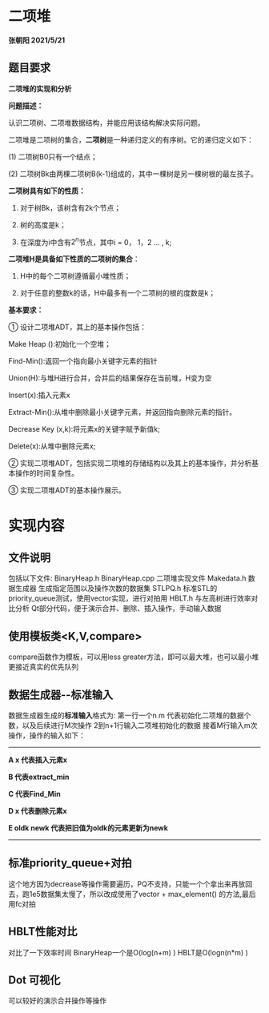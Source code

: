 # 二项堆  
**张朝阳 2021/5/21**

## 题目要求

**二项堆的实现和分析**

**问题描述：**

认识二项树、二项堆数据结构，并能应用该结构解决实际问题。

二项堆是二项树的集合，**二项树**是一种递归定义的有序树。它的递归定义如下：

(1) 二项树B0只有一个结点；

(2) 二项树Bk由两棵二项树B(k-1)组成的，其中一棵树是另一棵树根的最左孩子。

**二项树具有如下的性质：**

1. 对于树Bk，该树含有2k个节点；

2. 树的高度是k；

3. 在深度为i中含有$2^n$节点，其中i = 0， 1，2 ... , k;

**二项堆H是具备如下性质的二项树的集合**：

1. H中的每个二项树遵循最小堆性质；

2. 对于任意的整数k的话，H中最多有一个二项树的根的度数是k；

**基本要求：**

① 设计二项堆ADT，其上的基本操作包括：

Make Heap ():初始化一个空堆；

Find-Min():返回一个指向最小关键字元素的指针

Union(H):与堆H进行合并，合并后的结果保存在当前堆，H变为空

Insert(x):插入元素x

Extract-Min():从堆中删除最小关键字元素，并返回指向删除元素的指针。

Decrease Key (x,k):将元素x的关键字赋予新值k;

Delete(x):从堆中删除元素x;

② 实现二项堆ADT，包括实现二项堆的存储结构以及其上的基本操作，并分析基本操作的时间复杂性。

③ 实现二项堆ADT的基本操作展示。



# 实现内容

## 文件说明

包括以下文件: BinaryHeap.h BinaryHeap.cpp 二项堆实现文件
Makedata.h 数据生成器 生成指定范围以及操作次数的数据集
STLPQ.h 标准STL的priority_queue测试，使用vector实现，进行对拍用
HBLT.h 与左高树进行效率对比分析
Qt部分代码，便于演示合并、删除、插入操作，手动输入数据

## 使用模板类<K,V,compare>

compare函数作为模板，可以用less greater方法，即可以最大堆，也可以最小堆
更接近真实的优先队列

## 数据生成器--标准输入

数据生成器生成的**标准输入**格式为:
第一行一个n m 代表初始化二项堆的数据个数，以及后续进行M次操作
2到n+1行输入二项堆初始化的数据
接着M行输入m次操作，操作的输入如下：

***
**A  x           代表插入元素x**

**B              代表extract_min**

**C              代表Find_Min**

**D  x           代表删除元素x**

**E  oldk  newk  代表把旧值为oldk的元素更新为newk**

***

## 标准priority_queue+对拍
这个地方因为decrease等操作需要遍历，PQ不支持，只能一个个拿出来再放回去，跑1e5数据集太慢了，所以改成使用了vector + max_element() 的方法,最后用fc对拍

## HBLT性能对比
对比了一下效率时间
BinaryHeap一个是O(log(n+m) ) HBLT是O(logn(n*m) )

## Dot 可视化

可以较好的演示合并操作等操作
